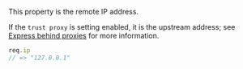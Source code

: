 This property is the remote IP address.

If the `trust proxy` is setting enabled, it is the upstream address;
see [Express behind proxies](/guide/behind-proxies.html) for more information.

```js
req.ip
// => "127.0.0.1"
```
